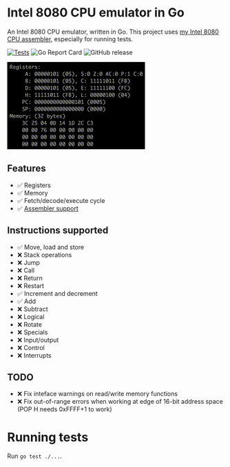 # Intel 8080 CPU emulator in Go

An Intel 8080 CPU emulator, written in Go.  This project uses [my Intel 8080 CPU assembler](https://github.com/lukepeterson/go8080assembler), especially for running tests.

[![Tests](https://github.com/lukepeterson/go8080cpu/actions/workflows/go.yml/badge.svg)](https://github.com/lukepeterson/go8080cpu/actions/workflows/go.yml)
![Go Report Card](https://goreportcard.com/badge/github.com/lukepeterson/go8080cpu)
![GitHub release](https://img.shields.io/github/v/release/lukepeterson/go8080cpu)

![Running some INR and DCR](./images/running.gif)

## Features
- :white_check_mark: Registers
- :white_check_mark: Memory
- :white_check_mark: Fetch/decode/execute cycle
- :white_check_mark: [Assembler support](https://github.com/lukepeterson/go8080assembler)

## Instructions supported
- :white_check_mark: Move, load and store
- :x: Stack operations
- :x: Jump
- :x: Call
- :x: Return
- :x: Restart
- :white_check_mark: Increment and decrement
- :white_check_mark: Add
- :x: Subtract
- :x: Logical
- :x: Rotate
- :x: Specials
- :x: Input/output
- :x: Control
- :x: Interrupts

## TODO
- :x: Fix inteface warnings on read/write memory functions
- :x: Fix out-of-range errors when working at edge of 16-bit address space (POP H needs 0xFFFF+1 to work)

# Running tests
Run `go test ./...`.
